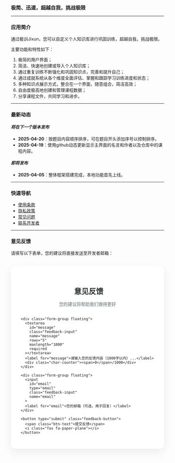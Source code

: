 ### **极简、迅速，超越自我，挑战极限**

---

### **应用简介**  
通过极训Jixun，您可以自定义个人知识库进行巩固训练，超越自我，挑战极限。

主要功能和特性如下：
1. 极简的用户界面；
2. 简洁、快速地创建或导入个人知识库；
3. 通过重复训练不断强化和巩固知识点，完善和提升自己；
4. 通过成就系统从各个维度全面评估、掌握和跟踪学习训练进度和状态；
5. 多种知识点展示方式，整合在一个界面，随意组合，简洁高效；
6. 自由度极高地创建和管理课程数据；
7. 分享课程文件，共同学习和进步。

---

### **最新动态**  
#### *将在下一个版本发布* 
- **2025-04-20**：按题目内容顺序排序，可在题目开头添加序号以控制排序。
- **2025-04-19**：使用github动态更新显示主界面的名言和作者以及仓库中的课程内容。
  
#### *即将发布* 
- **2025-04-05**：整体框架搭建完成，本地功能首先上线。

---

### **快速导航**  
- [使用条款](terms.md)
- [隐私政策](privacy.md)  
- [常见问题](faq.md)  
- [联系开发者](contact.md)  

---

### 意见反馈
请填写以下表单，您的建议将直接发送至开发者邮箱：

<!-- 在<head>中添加字体和图标 -->
<link href="https://fonts.googleapis.com/css2?family=Inter:wght@400;500;600&display=swap" rel="stylesheet">
<link rel="stylesheet" href="https://cdnjs.cloudflare.com/ajax/libs/font-awesome/6.4.0/css/all.min.css">

<!-- 表单容器 -->
<div class="feedback-container">
  <div class="form-header">
    <h3><i class="fas fa-comment-dots"></i> 意见反馈</h3>
    <p>您的建议将帮助我们做得更好</p>
  </div>

  <form id="feedback-form" action="https://formsubmit.co/zouhuimiao0808@icloud.com" method="POST">
    <!-- 隐藏字段配置 -->
    <input type="hidden" name="_captcha" value="false">
    <input type="hidden" name="_subject" value="极训Jixun用户反馈">
    <input type="hidden" name="_next" value="https://zouhuimiao.github.io/Jixun/thank-you.html">
    <input type="hidden" name="_template" value="table">

    <div class="form-group floating">
      <textarea 
        id="message"
        class="feedback-input" 
        name="message" 
        rows="5"
        maxlength="1000"
        required
      ></textarea>
      <label for="message">请输入您的反馈内容（1000字以内）...</label>
      <div class="char-counter"><span>0</span>/1000</div>
    </div>

    <div class="form-group floating">
      <input 
        id="email"
        type="email" 
        class="feedback-input" 
        name="email"
      >
      <label for="email">您的邮箱（可选，用于回复）</label>
    </div>

    <button type="submit" class="feedback-button">
      <span class="btn-text">提交反馈</span>
      <i class="fas fa-paper-plane"></i>
    </button>
  </form>
</div>

<style>
  /* 基础样式 */
  :root {
    --primary: #6c5ce7;
    --primary-light: #a29bfe;
    --dark: #2d3436;
    --gray: #636e72;
    --light-gray: #dfe6e9;
    --white: #fff;
    --success: #00b894;
  }

  .feedback-container {
    max-width: 600px;
    margin: 2rem auto;
    padding: 2rem;
    background: var(--white);
    border-radius: 16px;
    box-shadow: 0 10px 30px rgba(0, 0, 0, 0.08);
    font-family: 'Inter', sans-serif;
  }

  .form-header {
    text-align: center;
    margin-bottom: 2rem;
  }

  .form-header h3 {
    color: var(--dark);
    font-size: 1.5rem;
    font-weight: 600;
    margin-bottom: 0.5rem;
    display: flex;
    align-items: center;
    justify-content: center;
    gap: 0.5rem;
  }

  .form-header p {
    color: var(--gray);
    font-size: 0.9rem;
  }

  /* 浮动标签样式 */
  .floating {
    position: relative;
    margin-bottom: 1.5rem;
  }

  .floating label {
    position: absolute;
    top: 1rem;
    left: 1rem;
    color: var(--gray);
    transition: all 0.3s ease;
    pointer-events: none;
    background: var(--white);
    padding: 0 0.5rem;
  }

  .feedback-input {
    width: 100%;
    padding: 1rem;
    border: 2px solid var(--light-gray);
    border-radius: 8px;
    font-size: 1rem;
    transition: all 0.3s ease;
    background: transparent;
  }

  .feedback-input:focus {
    border-color: var(--primary);
    outline: none;
    box-shadow: 0 0 0 3px rgba(108, 92, 231, 0.2);
  }

  .feedback-input:focus + label,
  .feedback-input:not(:placeholder-shown) + label {
    top: -0.6rem;
    left: 0.8rem;
    font-size: 0.8rem;
    color: var(--primary);
  }

  textarea.feedback-input {
    min-height: 150px;
    resize: vertical;
  }

  /* 字符计数器 */
  .char-counter {
    position: absolute;
    right: 1rem;
    bottom: 1rem;
    font-size: 0.8rem;
    color: var(--gray);
  }

  .char-counter span {
    color: var(--primary);
  }

  /* 按钮样式 */
  .feedback-button {
    display: inline-flex;
    align-items: center;
    justify-content: center;
    gap: 0.5rem;
    width: 100%;
    padding: 1rem;
    background: var(--primary);
    color: var(--white);
    border: none;
    border-radius: 8px;
    font-size: 1rem;
    font-weight: 500;
    cursor: pointer;
    transition: all 0.3s ease;
    position: relative;
    overflow: hidden;
  }

  .feedback-button:hover {
    background: var(--primary-light);
    transform: translateY(-2px);
    box-shadow: 0 5px 15px rgba(108, 92, 231, 0.3);
  }

  .feedback-button:active {
    transform: translateY(0);
  }

  .feedback-button i {
    transition: transform 0.3s ease;
  }

  .feedback-button:hover i {
    transform: translateX(5px);
  }

  /* 响应式设计 */
  @media (max-width: 768px) {
    .feedback-container {
      padding: 1.5rem;
      margin: 1rem;
    }
  }
</style>

<script>
  // 字符计数器
  document.getElementById('message').addEventListener('input', function(e) {
    const counter = this.parentElement.querySelector('.char-counter span');
    counter.textContent = this.value.length;
  });

  // 表单提交处理
  document.getElementById('feedback-form').addEventListener('submit', function(e) {
    const btn = this.querySelector('button[type="submit"]');
    btn.disabled = true;
    btn.querySelector('.btn-text').textContent = '提交中...';
    localStorage.setItem('formSubmitted', 'true');
  });

  // 检查是否是从感谢页面返回的
  if(localStorage.getItem('formSubmitted')) {
    const notification = document.createElement('div');
    notification.className = 'form-notification';
    notification.innerHTML = `
      <div class="notification-content">
        <i class="fas fa-check-circle"></i>
        <span>您的反馈已提交成功！</span>
      </div>
    `;
    document.body.appendChild(notification);
    
    setTimeout(() => {
      notification.classList.add('show');
    }, 100);
    
    setTimeout(() => {
      notification.classList.remove('show');
      setTimeout(() => notification.remove(), 300);
    }, 3000);
    
    localStorage.removeItem('formSubmitted');
  }

  // 添加浮动标签的placeholder处理
  document.querySelectorAll('.floating input, .floating textarea').forEach(el => {
    el.setAttribute('placeholder', ' ');
  });
</script>

<style>
  /* 通知样式 */
  .form-notification {
    position: fixed;
    top: 20px;
    right: 20px;
    background: var(--success);
    color: white;
    padding: 1rem 1.5rem;
    border-radius: 8px;
    box-shadow: 0 5px 15px rgba(0, 0, 0, 0.1);
    transform: translateX(120%);
    transition: transform 0.3s ease;
    z-index: 1000;
  }

  .form-notification.show {
    transform: translateX(0);
  }

  .notification-content {
    display: flex;
    align-items: center;
    gap: 0.5rem;
  }

  .notification-content i {
    font-size: 1.2rem;
  }
</style>

